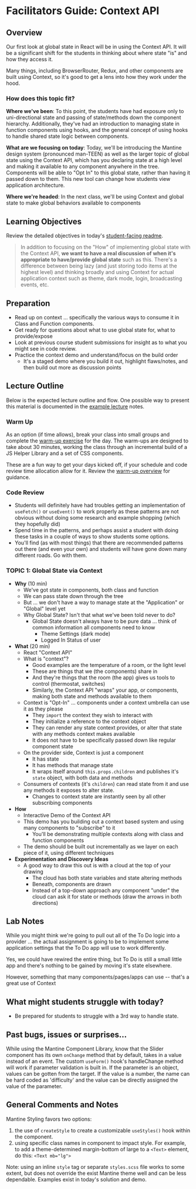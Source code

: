 # Facilitators Guide: Context API

## Overview

Our first look at global state in React will be in using the Context API. It will be a significant shift for the students in thinking about where state "is" and how they access it.

Many things, including BrowserRouter, Redux, and other components are built using Context, so it's good to get a lens into how they work under the hood.

### How does this topic fit?

**Where we've been**:
To this point, the students have had exposure only to uni-directional state and passing of state/methods down the component hierarchy. Additionally, they've had an introduction to managing state in function components using hooks, and the general concept of using hooks to handle shared state logic between components.

**What are we focusing on today**:
Today, we'll be introducing the Mantine design system (pronounced man-TEEN) as well as the larger topic of global state using the Context API, which has you declaring state at a high level and making it available to any component anywhere in the tree. Components will be able to "Opt In" to this global state, rather than having it passed down to them. This new tool can change how students view application architecture.

**Where we're headed**:
In the next class, we'll be using Context and global state to make global behaviors available to components

## Learning Objectives

Review the detailed objectives in today's [student-facing readme](../README.md).

> In addition to focusing on the "How" of implementing global state with the Context API, **we want to have a real discussion of when it's appropriate to have/provide global state** such as this. There's a difference between being lazy (and just storing todo items at the highest level) and thinking broadly and using Context for actual application context such as theme, dark mode, login, broadcasting events, etc.

## Preparation

- Read up on context ... specifically the various ways to consume it in Class and Function components.
- Get ready for questions about what to use global state for, what to provide/expose
- Look at previous course student submissions for insight as to what you might see in code review.
- Practice the context demo and understand/focus on the build order
  - It's a staged demo where you build it out, highlight flaws/notes, and then build out more as discussion points

## Lecture Outline

Below is the expected lecture outline and flow. One possible way to present this material is documented in the [example lecture](./LECTURE-EXAMPLE.md) notes.

### Warm Up

As an option (if time allows), break your class into small groups and complete the [warm-up exercise](../warm-up/README.md) for the day. The warm-ups are designed to take about 30 minutes, working the class through an incremental build of a JS Helper Library and a set of CSS components.

These are a fun way to get your days kicked off, if your schedule and code review time allocation allow for it. Review the [warm-up overview](../../warm-ups/README.md) for guidance.

### Code Review

- Students will definitely have had troubles getting an implementation of `useFetch()` or `useEvent()` to work properly as these patterns are not obvious without doing some research and example shopping (which they hopefully did)
- Spend time in the patterns, and perhaps assist a student with doing these tasks in a couple of ways to show students some options.
- You'll find (as with most things) that there are recommended patterns out there (and even your own) and students will have gone down many different roads. Go with them.

### TOPIC 1: Global State via Context

- **Why** (10 min)
  - We've got state in components, both class and function
  - We can pass state down through the tree
  - But ... we don't have a way to manage state at the "Application" or "Global" level yet
  - Why Global State?  Isn't that what we've been told never to do?
    - Global State doesn't always have to be pure data ... think of common information all components need to know
      - Theme Settings (dark mode)
      - Logged In Status of user
- **What** (20 min)
  - React "Context API"
  - What is "context"?
    - Good examples are the temperature of a room, or the light level
    - These are things that we (the components) share in
    - And they're things that the room (the app) gives us tools to control (thermostat, switches)
    - Similarly, the Context API "wraps" your app, or components, making both state and methods available to them
  - Context is "Opt-In" ... components under a context umbrella can use it as they please
    - They `import` the context they wish to interact with
    - They initialize a reference to the context object
    - They can render any state context provides, or alter that state with any methods context makes available
    - It does not have to be specifically passed down like regular component state
  - On the provider side, Context is just a component
    - It has state
    - It has methods that manage state
    - It wraps itself around `this.props.children` and publishes it's `state` object, with both data and methods
  - Consumers of contexts (it's `children`) can read state from it and use any methods it exposes to alter state.
    - Changes to context state are instantly seen by all other subscribing components
- **How**
  - Interactive Demo of the Context API
  - This demo has you building out a context based system and using many components to "subscribe" to it
    - You'll be demonstrating multiple contexts along with class and function components
  - The demo should be built out incrementally as we layer on each piece of it, using different techniques
- **Experimentation and Discovery Ideas**
  - A good way to draw this out is with a cloud at the top of your drawing
    - The cloud has both state variables and state altering methods
    - Beneath, components are drawn
    - Instead of a top-down approach any component "under" the cloud can ask it for state or methods (draw the arrows in both directions)

## Lab Notes

While you might think we're going to pull out all of the To Do logic into a provider ... the actual assignment is going to be to implement some application settings that the To Do app will use to work differently.

Yes, we could have rewired the entire thing, but To Do is still a small little app and there's nothing to be gained by moving it's state elsewhere.

However, something that many components/pages/apps can use -- that's a great use of Context

## What might students struggle with today?

- Be prepared for students to struggle with a 3rd way to handle state.

## Past bugs, issues or surprises...

While using the Mantine Component Library, know that the Slider component has its own `onChange` method that by default, takes in a value instead of an event.  The custom `useForm()` hook's handleChange method will work if parameter validation is built in.  If  the parameter is an object, values can be gotten from the target. If the value is a number, the name can be hard coded as 'difficulty' and the value can be directly assigned the value of the parameter.

## General Comments and Notes

Mantine Styling favors two options:
1. the use of `createStyle` to create a customizable `useStyles()` hook  within the component.
1. using specific class names in component to impact style.  For example, to add a theme-determined margin-bottom of large to a `<Text>` element, do this: `<Text mb="lg">`

Note: using an inline `style` tag or separate `styles.scss` file works to some extent, but does not override the exist Mantine theme well and can be less dependable.  Examples exist in today's solution and demo.

